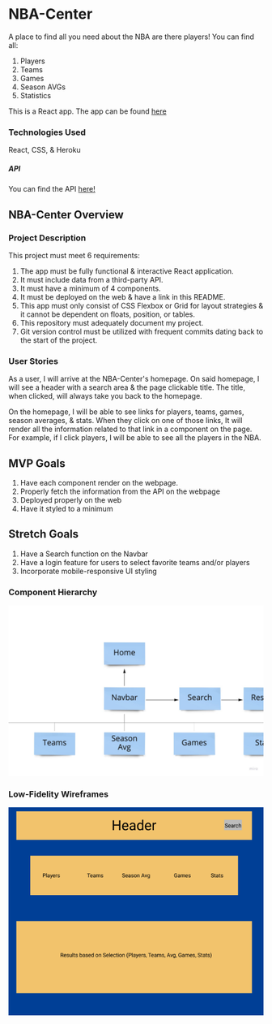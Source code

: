 # NBA-Center
A place to find all you need about the NBA are there players! You can find all:
1) Players
2) Teams
3) Games
4) Season AVGs
5) Statistics

This is a React app. The app can be found [here]()

### Technologies Used
React, CSS, & Heroku
##### API
You can find the API [here!](https://www.balldontlie.io/)

## NBA-Center Overview
### Project Description
This project must meet 6 requirements:
1) The app must be fully functional & interactive React application.
2) It must include data from a third-party API.
3) It must have a minimum of 4 components.
4) It must be deployed on the web & have a link in this README.
5) This app must only consist of CSS Flexbox or Grid for layout strategies & it cannot be dependent on floats, position, or tables.
6) This repository must adequately document my project.
7) Git version control must be utilized with frequent commits dating back to the start of the project.

### User Stories
As a user, I will arrive at the NBA-Center's homepage. On said homepage, I will see a header with a search area & the page clickable title. The title, when clicked, will always take you back to the homepage. 

On the homepage, I will be able to see links for players, teams, games, season averages, & stats. When they click on one of those links, It will render all the information related to that link in a component on the page. For example, if I click players, I will be able to see all the players in the NBA.
## MVP Goals
1) Have each component render on the webpage.
2) Properly fetch the information from the API on the webpage
3) Deployed properly on the web
4) Have it styled to a minimum

## Stretch Goals
1) Have a Search function on the Navbar
2) Have a login feature for users to select favorite teams and/or players
3) Incorporate mobile-responsive UI styling


### Component Hierarchy
![](./Assets/Components.jpeg)

### Low-Fidelity Wireframes
![](./Assets/Wireframe.png)